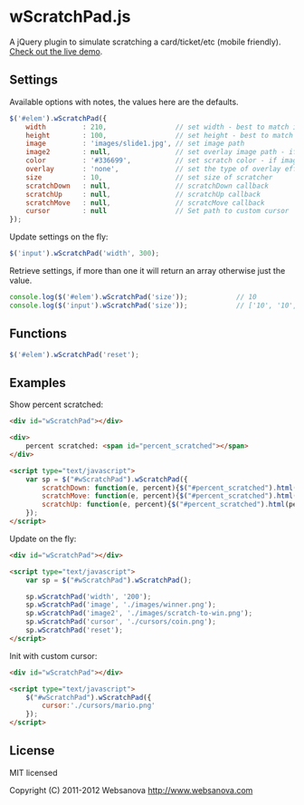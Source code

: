 # wScratchPad.js

A jQuery plugin to simulate scratching a card/ticket/etc (mobile friendly). [Check out the live demo](http://www.websanova.com/plugins/scratchpad/html5).


## Settings

Available options with notes, the values here are the defaults.

```javascript
$('#elem').wScratchPad({
    width         : 210,                 // set width - best to match image width
    height        : 100,                 // set height - best to match image height
    image         : 'images/slide1.jpg', // set image path
    image2        : null,                // set overlay image path - if set color is not used
    color         : '#336699',           // set scratch color - if image2 is not set uses color
    overlay       : 'none',              // set the type of overlay effect 'none', 'lighter' - only used with color
    size          : 10,                  // set size of scratcher
    scratchDown   : null,                // scratchDown callback
    scratchUp     : null,                // scratchUp callback
    scratchMove   : null,                // scratcMove callback
    cursor        : null                 // Set path to custom cursor
});
```

Update settings on the fly:

```javascript
$('input').wScratchPad('width', 300);
```

Retrieve settings, if more than one it will return an array otherwise just the value.

```javascript
console.log($('#elem').wScratchPad('size'));            // 10
console.log($('input').wScratchPad('size'));            // ['10', '10', '10']
```

## Functions

```javascript
$('#elem').wScratchPad('reset');
```

## Examples

Show percent scratched:

```html
<div id="wScratchPad"></div>

<div>
    percent scratched: <span id="percent_scratched"></span>
</div>

<script type="text/javascript">
    var sp = $("#wScratchPad").wScratchPad({
        scratchDown: function(e, percent){$("#percent_scratched").html(percent)},
        scratchMove: function(e, percent){$("#percent_scratched").html(percent)},
        scratchUp: function(e, percent){$("#percent_scratched").html(percent)}
    });
</script>
```

Update on the fly:

```html
<div id="wScratchPad"></div>

<script type="text/javascript">
    var sp = $("#wScratchPad").wScratchPad();

    sp.wScratchPad('width', '200');
    sp.wScratchPad('image', './images/winner.png');
    sp.wScratchPad('image2', './images/scratch-to-win.png');
    sp.wScratchPad('cursor', './cursors/coin.png');
    sp.wScratchPad('reset');
</script>
```

Init with custom cursor:

```html
<div id="wScratchPad"></div>

<script type="text/javascript">
    $("#wScratchPad").wScratchPad({
        cursor:'./cursors/mario.png'
    });
</script>
```


## License

MIT licensed

Copyright (C) 2011-2012 Websanova http://www.websanova.com